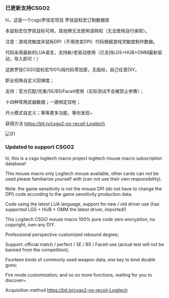 ### 已更新支持CSGO2


hi，这是一个csgo罗技宏项目 罗技鼠标宏订制数据库

本鼠标宏仅罗技鼠标可用，其他牌无法使用请熟知（无法使用自行承担）。

注意：游戏灵敏度非鼠标DPI（不用改变DPI）代码根据游戏灵敏度制作数据。

代码采用最新的LUA语言，支持新/老驱动使用（已支持LGS+HUB+OMM最新驱动，导入即可！）

这款罗技CSGO鼠标宏100%纯代码零加密，无版权，自己任意DIY。

职业视角自定义回弹度；

支持：官方匹配/完美/5E/B5/Faceit使用（实际测试不会被禁止参赛）；

十四种常用武器数据；一键绑定双枪；

开火模式自定义；等等更多功能，等你发现~

获得方法
https://bit.ly/csgo2-no-recoil-Logitech

![01](https://github.com/ysziyu/csgo-no-recoil-Logitech/blob/main/01.gif)


### Updated to support CSGO2

hi, this is a csgo logitech macro project logitech mouse macro subscription database!

This mouse macro only Logitech mouse available, other cards can not be used please familiarize yourself with (can not use their own responsibility).

Note: the game sensitivity is not the mouse DPI (do not have to change the DPI) code according to the game sensitivity production data.

Code using the latest LUA language, support for new / old driver use (has supported LGS + HUB + OMM the latest driver, imported!)

This Logitech CSGO mouse macro 100% pure code zero encryption, no copyright, own any DIY.

Professional perspective customized rebound degree;

Support: official match / perfect / 5E / B5 / Faceit use (actual test will not be banned from the competition);

Fourteen kinds of commonly used weapon data; one key to bind double guns;

Fire mode customization; and so on more functions, waiting for you to discover~

Acquisition method
https://bit.ly/csgo2-no-recoil-Logitech



